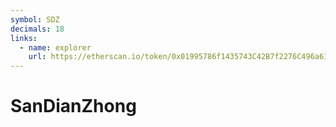 ```yaml
---
symbol: SDZ
decimals: 18
links:
  - name: explorer
    url: https://etherscan.io/token/0x01995786f1435743C42B7f2276C496a610B58612
---
```


# SanDianZhong
